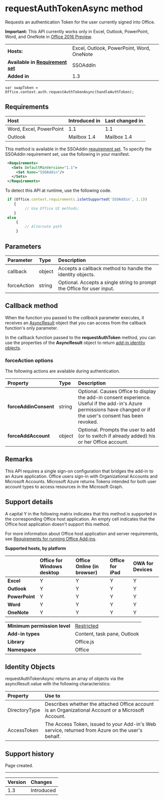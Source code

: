 # requestAuthTokenAsync method
Requests an authentication Token for the user currently signed into Office.

 **Important:** This API currently works only in Excel, Outlook, PowerPoint, Word, and OneNote in [Office 2016 Preview](https://products.office.com/en-us/office-2016-preview).

|||
|:-----|:-----|
|**Hosts:**|Excel, Outlook, PowerPoint, Word, OneNote|
|**Available in [Requirement set](../../docs/overview/specify-office-hosts-and-api-requirements.md)**|SSOAddIn|
|**Added in**|1.3|

```
var swapToken = Office.context.auth.requestAuthTokenAsync(handleAuthToken);
```

## Requirements

|Host|Introduced in|Last changed in|
|:---------------|:--------|:----------|
|Word, Excel, PowerPoint|1.1|1.1|
|Outlook|Mailbox 1.4|Mailbox 1.4|

This method is available in the SSOAddin [requirement set](../../docs/overview/specify-office-hosts-and-api-requirements.md). To specify the SSOAddin requirement set, use the following in your manifest.

```xml
 <Requirements> 
   <Sets DefaultMinVersion="1.1"> 
     <Set Name="SSOAddin"/> 
   </Sets> 
 </Requirements> 

```

To detect this API at runtime, use the following code.

```js
 if (Office.context.requirements.isSetSupported('SSOAddin', 1.1)) 
 	{  
    	 // Use Office UI methods; 
 	} 
 else 
	 { 
	     // Alternate path 
	 } 
```

## Parameters

| Parameter	   | Type	|Description|
|:---------------|:--------|:----------|
|callback|object|Accepts a callback method to handle the identity objects.|
|forceAction|string|Optional. Accepts a single string to prompt the Office for user input.|

## Callback method
When the function you passed to the  _callback_ parameter executes, it receives an [AsyncResult](../../reference/shared/asyncresult.md) object that you can access from the callback function's only parameter.

In the callback function passed to the  **requestAuthToken** method, you can use the properties of the **AsyncResult** object to return [add-in identity objects](#Identity-Objects).

### forceAction options
The following actions are available during authentication.

| Property	   | Type	|Description|
|:---------------|:--------|:----------|
|**forceAddinConsent**|string|Optional. Causes Office to display the add-in consent experience. Useful if the add-in's Azure permissions have changed or if the user's consent has been revoked.|
|**forceAddAccount**|object|Optional. Prompts the user to add (or to switch if already added) his or her Office account.|

## Remarks

This API requires a single sign-on configuration that bridges the add-in to an Azure application. Office users sign-in with Organizational Accounts and Microsoft Accounts. Microsoft Azure returns Tokens intended for both user account types to access resources in the Microsoft Graph.

## Support details

A capital Y in the following matrix indicates that this method is supported in the corresponding Office host application. An empty cell indicates that the Office host application doesn't support this method.

For more information about Office host application and server requirements, see [Requirements for running Office Add-ins](../../docs/overview/requirements-for-running-office-add-ins.md).

**Supported hosts, by platform**

||**Office for Windows desktop**|**Office Online (in browser)**|**Office for iPad**|**OWA for Devices**|
|:-----|:-----|:-----|:-----|:-----|
|**Excel**|Y|Y|Y|Y|
|**Outlook**|Y|Y|Y|Y|
|**PowerPoint**|Y|Y|Y|Y|
|**Word**|Y|Y|Y|Y|
|**OneNote**|Y|Y|Y|Y|

|||
|:-----|:-----|
|**Minimum permission level**|[Restricted](../../docs/develop/requesting-permissions-for-api-use-in-content-and-task-pane-add-ins.md)|
|**Add-in types**|Content, task pane, Outlook|
|**Library**|Office.js|
|**Namespace**|Office|

## Identity Objects
requestAuthTokenAsync returns an array of objects via the asyncResult.value with the following characteristics:

|**Property**|**Use to**|
|:-----|:-----|
|DirectoryType|Describes whether the attached Office account is an Organizational Account or a Microsoft Account.|
|AccessToken|The Access Token, issued to your Add-in's Web service, returned from Azure on the user's behalf.|

## Support history
Page created.

****

|**Version**|**Changes**|
|:-----|:-----|
|1.3|Introduced|
